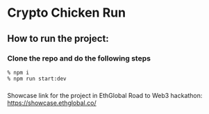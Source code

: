 # Crypto Chicken Run

## How to run the project: 

### Clone the repo and do the following steps

```
% npm i
% npm run start:dev
```

###  

Showcase link for the project in EthGlobal Road to Web3 hackathon:  https://showcase.ethglobal.co/